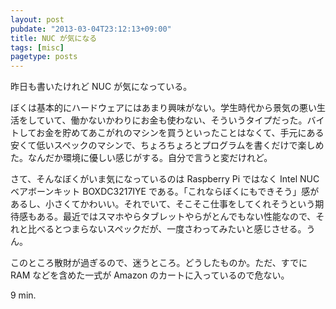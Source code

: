 ```yaml
---
layout: post
pubdate: "2013-03-04T23:12:13+09:00"
title: NUC が気になる
tags: [misc]
pagetype: posts
---
```

昨日も書いたけれど NUC が気になっている。

ぼくは基本的にハードウェアにはあまり興味がない。学生時代から景気の悪い生活をしていて、働かないかわりにお金も使わない、そういうタイプだった。バイトしてお金を貯めてあこがれのマシンを買うといったことはなくて、手元にある安くて低いスペックのマシンで、ちょろちょろとプログラムを書くだけで楽しめた。なんだか環境に優しい感じがする。自分で言うと変だけれど。

さて、そんなぼくがいま気になっているのは Raspberry Pi ではなく Intel NUC ベアボーンキット BOXDC3217IYE である。「これならぼくにもできそう」感があるし、小さくてかわいい。それでいて、そこそこ仕事をしてくれそうという期待感もある。最近ではスマホやらタブレットやらがとんでもない性能なので、それと比べるとつまらないスペックだが、一度さわってみたいと感じさせる。うん。

このところ散財が過ぎるので、迷うところ。どうしたものか。ただ、すでに RAM などを含めた一式が Amazon のカートに入っているので危ない。

9 min.
